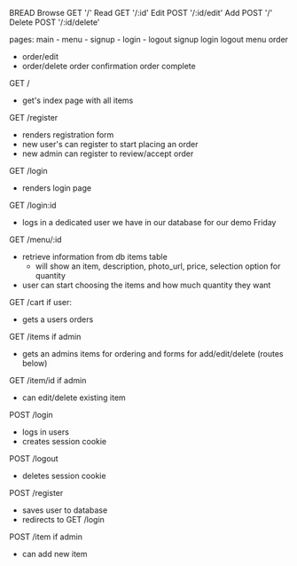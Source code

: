 BREAD
Browse  GET  '/'
Read    GET  '/:id'
Edit    POST '/:id/edit'
Add     POST '/'
Delete  POST '/:id/delete'

pages:
main  - menu - signup - login  - logout
signup
login 
logout
menu 
order
- order/edit
- order/delete
order confirmation
order complete

GET /
- get's index page with all items

GET /register
- renders registration form
- new user's can register to start placing an order
- new admin can register to review/accept order

GET /login 
- renders login page

GET /login:id
- logs in a dedicated user we have in our database for our demo Friday

GET /menu/:id
- retrieve information from db items table 
  - will show an item, description, photo_url, price, selection option for quantity
- user can start choosing the items and how much quantity they want

GET /cart
if user:
- gets a users orders 

GET /items
if admin
- gets an admins items for ordering and forms for add/edit/delete (routes below)

GET /item/id
if admin
- can edit/delete existing item

POST /login
- logs in users
- creates session cookie

POST /logout
- deletes session cookie

POST /register 
- saves user to database
- redirects to GET /login

POST /item
if admin
- can add new item